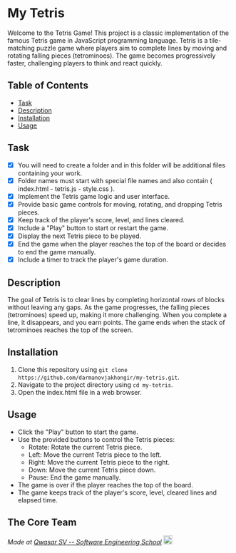 # My Tetris

Welcome to the Tetris Game! This project is a classic implementation of the famous Tetris game in JavaScript programming language. Tetris is a tile-matching puzzle game where players aim to complete lines by moving and rotating falling pieces (tetrominoes). The game becomes progressively faster, challenging players to think and react quickly.

## Table of Contents

- [Task](#task)
- [Description](#description)
- [Installation](#installation)
- [Usage](#usage)

## Task

- [x] You will need to create a folder and in this folder will be additional files containing your work.
- [x] Folder names must start with special file names and also contain ( index.html - tetris.js - style.css ).
- [x] Implement the Tetris game logic and user interface.
- [x] Provide basic game controls for moving, rotating, and dropping Tetris pieces.
- [x] Keep track of the player's score, level, and lines cleared.
- [x] Include a "Play" button to start or restart the game.
- [x] Display the next Tetris piece to be played.
- [x] End the game when the player reaches the top of the board or decides to end the game manually.
- [x] Include a timer to track the player's game duration.

## Description

The goal of Tetris is to clear lines by completing horizontal rows of blocks without leaving any gaps. As the game progresses, the falling pieces (tetrominoes) speed up, making it more challenging. When you complete a line, it disappears, and you earn points. The game ends when the stack of tetrominoes reaches the top of the screen.

## Installation

1. Clone this repository using `git clone https://github.com/darmanovjakhongir/my-tetris.git`.
2. Navigate to the project directory using `cd my-tetris`.
3. Open the index.html file in a web browser.

## Usage

- Click the "Play" button to start the game.
- Use the provided buttons to control the Tetris pieces:
  - Rotate: Rotate the current Tetris piece.
  - Left: Move the current Tetris piece to the left.
  - Right: Move the current Tetris piece to the right.
  - Down: Move the current Tetris piece down.
  - Pause: End the game manually.
- The game is over if the player reaches the top of the board.
- The game keeps track of the player's score, level, cleared lines and elapsed time.

## The Core Team

<span><i>Made at <a href='https://qwasar.io'>Qwasar SV -- Software Engineering School</a></i></span>
<span><img alt='Qwasar SV -- Software Engineering School Logo' src='https://storage.googleapis.com/qwasar-public/qwasar-logo_50x50.png' width='20px' /></span>

